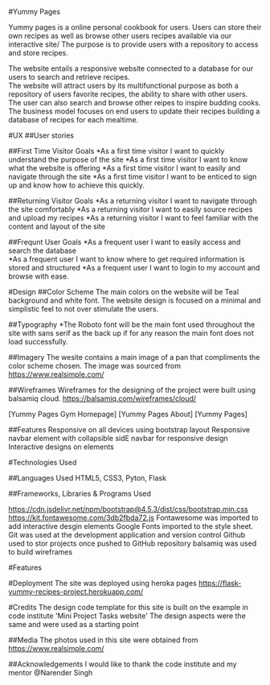 #Yummy Pages

Yummy pages is a online personal cookbook for users. Users can store their own recipes as well as browse other users recipes available via our interactive site/ 
The purpose is to provide users with a repository to access and store recipes. 

The website entails a responsive website connected to a database for our users to search and retrieve recipes.  
The website will attract users by its multifunctional purpose as both a repository of users favorite recipes, the ability to share with other users. The user can also search and browse other reipes to inspire budding cooks. 
The business model focuses on end users to update their recipes building a database of recipes for each mealtime. 

#UX
##User stories

##First Time Visitor Goals
*As a first time visitor I want to quickly understand the purpose of the site 
*As a first time visitor I want to know what the website is offering
*As a first time visitor I want to easily and navigate through the site 
*As a first time visitor I want to be enticed to sign up and know how to achieve this quickly. 

##Returning Visitor Goals 
*As a returning visitor I want to navigate through the site comfortably
*As a returning visitor I want to easily source recipes and upload my recipes 
*As a returning visitor I want to feel familiar with the content and layout of the site 

##Frequnt User Goals 
*As a frequent user I want to easily access and search the database  
*As a frequent user I want to know where to get required information is stored and structured 
*As a frequent user I want to login to my account and browse with ease. 

#Design 
##Color Scheme
The main colors on the website will be Teal background and white font.
The website design is focused on a minimal and simplistic feel to not over stimulate the users.  

##Typography
*The Roboto font will be the main font used throughout the site with sans serif as the back up if for any reason the main font does not load successfully. 

##Imagery 
The wesite contains a main image of a pan that compliments the color scheme chosen. 
The image was sourced from https://www.realsimple.com/

##Wireframes 
Wireframes for the designing of the project were built using balsamiq cloud. 
https://balsamiq.com/wireframes/cloud/

[Yummy Pages Gym Homepage] 
[Yummy Pages About] 
[Yummy Pages] 

##Features 
Responsive on all devices using bootstrap layout
Responsive navbar element with collapsible sidE navbar for responsive design 
Interactive designs on elements 

#Technologies Used 

##Languages Used 
HTML5, CSS3, Pyton, Flask 

##Frameworks, Libraries & Programs Used 

https://cdn.jsdelivr.net/npm/bootstrap@4.5.3/dist/css/bootstrap.min.css
https://kit.fontawesome.com/3db2fbda72.js
Fontawesome was imported to add interactive desgin elements 
Google Fonts imported to the style sheet. 
Git was used at the development application and version control 
Github used to stor projects once pushed to GitHub repository 
balsamiq was used to build wireframes 

#Features


#Deployment
The site was deployed using heroka pages 
https://flask-yummy-recipes-project.herokuapp.com/

#Credits
The design code template for this site is built on the example in code institute 'Mini Project Tasks website'
The design aspects were the same and were used as a starting point

##Media
The photos used in this site were obtained from https://www.realsimple.com/

##Acknowledgements
I would like to thank the code institute and my mentor @Narender Singh 